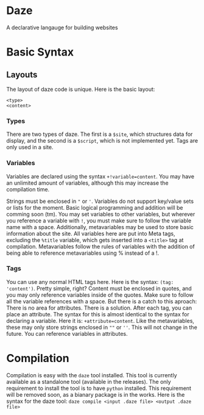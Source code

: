 # Daze
A declarative langauge for building websites
# Basic Syntax
## Layouts
The layout of daze code is unique.
Here is the basic layout:
```daze
<type>
<content>
```
### Types
There are two types of daze. The first is a `$site`, which structures data for display, and the second is a `$script`, which is not implemented yet. Tags are only used in a site.
### Variables
Variables are declared using the syntax `+!variable=content`. You may have an unlimited amount of variables, although this may increase the compilation time.

Strings must be enclosed in ```"``` or ```'```. Variables do not support key/value sets or lists for the moment. Basic logical programming and addition will be comming soon (tm). You may set variables to other variables, but wherever you reference a variable with `!`, you must make sure to follow the variable name with a space. Additionally, metavariables may be used to store basic information about the site. All variables here are put into Meta tags, excluding the `%title` variable, which gets inserted into a `<title>` tag at compilation. Metavariables follow the rules of variables with the addition of being able to reference metavariables using % instead of a !.
### Tags
You can use any normal HTML tags here. Here is the syntax:
`(tag: 'content')`. Pretty simple, right? Content must be enclosed in quotes, and you may only reference variables inside of the quotes. Make sure to follow all the variable references with a space. But there is a catch to this aproach: There is no area for attributes. There is a solution. After each tag, you can place an attribute. The syntax for this is almost identical to the syntax for declaring a variable. Here it is: `+attribute=content`. Like the metavariables, these may only store strings enclosed in `""` or `''`. This will not change in the future. You can reference variables in attributes.
# Compilation
Compilation is easy with the `daze` tool installed. This tool is currently available as a standalone tool (available in the releases). The only requirement to install the tool is to have `python` installed. This requirement will be removed soon, as a bianary package is in the works. Here is the syntax for the daze tool:
`daze compile <input .daze file> <output .daze file>`